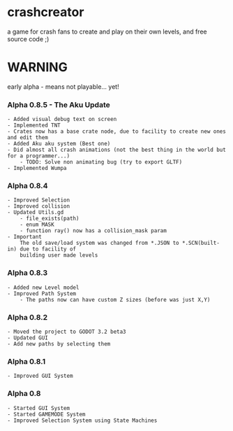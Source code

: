 # crashcreator
a game for crash fans to create and play on their own levels, and free source code ;)

# WARNING
early alpha - means not playable... yet!

### Alpha 0.8.5 - The Aku Update
    - Added visual debug text on screen
    - Implemented TNT
    - Crates now has a base crate node, due to facility to create new ones and edit them
    - Added Aku aku system (Best one)
    - Did almost all crash animations (not the best thing in the world but for a programmer...)
        - TODO: Solve non animating bug (try to export GLTF)
    - Implemented Wumpa

### Alpha 0.8.4
    - Improved Selection
    - Improved collision
    - Updated Utils.gd
        - file_exists(path)
        - enum MASK
        - function ray() now has a collision_mask param
    - Important
        The old save/load system was changed from *.JSON to *.SCN(built-in) due to facility of
        building user made levels


### Alpha 0.8.3
    - Added new Level model
    - Improved Path System
        - The paths now can have custom Z sizes (before was just X,Y)
    
### Alpha 0.8.2
    - Moved the project to GODOT 3.2 beta3
    - Updated GUI
    - Add new paths by selecting them
### Alpha 0.8.1
    - Improved GUI System

### Alpha 0.8
    - Started GUI System
    - Started GAMEMODE System
    - Improved Selection System using State Machines
